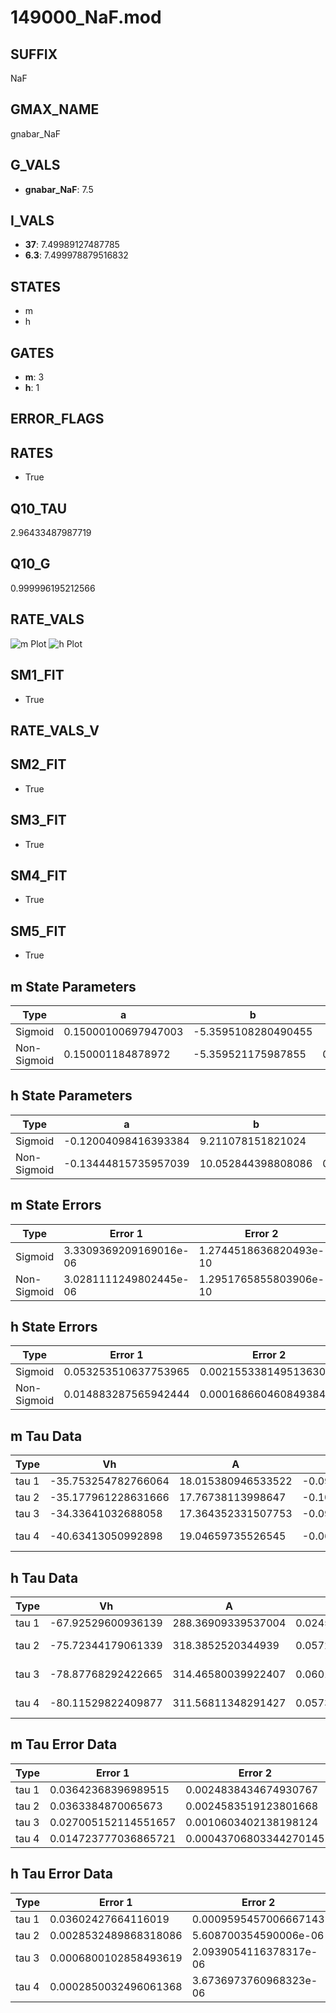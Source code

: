 # 149000_NaF.mod

## SUFFIX

NaF

## GMAX_NAME

gnabar_NaF

## G_VALS

- **gnabar_NaF**: 7.5

## I_VALS

- **37**: 7.49989127487785
- **6.3**: 7.499978879516832

## STATES

- m
- h

## GATES

- **m**: 3
- **h**: 1

## ERROR_FLAGS


## RATES

- True

## Q10_TAU

2.96433487987719

## Q10_G

0.999996195212566

## RATE_VALS

![m Plot](/Users/pbozelos/Dropbox/icg-Chai-Panos/supermodels/output_markdown_files/Na/149000_NaF.mod/images/m.png)
![h Plot](/Users/pbozelos/Dropbox/icg-Chai-Panos/supermodels/output_markdown_files/Na/149000_NaF.mod/images/h.png)

## SM1_FIT

- True

## RATE_VALS_V

## SM2_FIT

- True

## SM3_FIT

- True

## SM4_FIT

- True

## SM5_FIT

- True

## m State Parameters

| Type | a | b | c | d |
| --- | --- | --- | --- | --- |
| Sigmoid | 0.15000100697947003 | -5.3595108280490455 |
| Non-Sigmoid | 0.150001184878972 | -5.359521175987855 | 0.9999994847238676 | -4.087896232845e-07 |

## h State Parameters

| Type | a | b | c | d |
| --- | --- | --- | --- | --- |
| Sigmoid | -0.12004098416393384 | 9.211078151821024 |
| Non-Sigmoid | -0.13444815735957039 | 10.052844398808086 | 0.9099632235691925 | -0.001127364505256016 |

## m State Errors

| Type | Error 1 | Error 2 | Error 3 |
| --- | --- | --- | --- |
| Sigmoid | 3.3309369209169016e-06 | 1.2744518636820493e-10 | 2.0355772358326437e-06 |
| Non-Sigmoid | 3.0281111249802445e-06 | 1.2951765855803906e-10 | 1.8505166023632236e-06 |

## h State Errors

| Type | Error 1 | Error 2 | Error 3 |
| --- | --- | --- | --- |
| Sigmoid | 0.053253510637753965 | 0.0021553381495136303 | 0.04778091745539795 |
| Non-Sigmoid | 0.014883287565942444 | 0.00016866046084938415 | 0.01335380759196535 |

## m Tau Data

| Type | Vh | A | b1 | b2 | c1 | c2 | d1 | d2 | e1 | e2 |
| --- | --- | --- | --- | --- | --- | --- | --- | --- | --- | --- |
| tau 1 | -35.753254782766064 | 18.015380946533522 | -0.09973911632593269 | -0.05001896632970643 |
| tau 2 | -35.177961228631666 | 17.76738113998647 | -0.10411818972334332 | 0.00011768810852502416 | -0.04782087473745254 | 2.770930414987399e-05 |
| tau 3 | -34.33641032688058 | 17.364352331507753 | -0.09881586538600895 | -0.0006831147047502074 | 1.966871299749679e-05 | -0.035185518166616934 | 0.0005201688515780943 | 5.824837896676035e-06 |
| tau 4 | -40.63413050992898 | 19.04659735526545 | -0.06872842945857331 | -0.000348186557221601 | -1.8710566736640838e-05 | 3.499027398872763e-07 | -0.0696136494129421 | -0.00022211938721807475 | 7.2237076768601775e-06 | 1.21970170722289e-07 |

## h Tau Data

| Type | Vh | A | b1 | b2 | c1 | c2 | d1 | d2 | e1 | e2 |
| --- | --- | --- | --- | --- | --- | --- | --- | --- | --- | --- |
| tau 1 | -67.92529600936139 | 288.36909339537004 | 0.024529485783090818 | 0.06550666273064161 |
| tau 2 | -75.72344179061339 | 318.3852520344939 | 0.05725658516595232 | 0.0010348032237312412 | 0.05724892425909862 | -1.9653842510182686e-05 |
| tau 3 | -78.87768292422665 | 314.46580039922407 | 0.06017731672134952 | 0.00157983851598527 | 1.4141581850188152e-05 | 0.04770493770836841 | 0.00012815198020446072 | -6.731304676427702e-07 |
| tau 4 | -80.11529822409877 | 311.56811348291427 | 0.05735561051872465 | 0.0015981757129322211 | 1.1712644324151802e-05 | -1.5907218198881065e-07 | 0.04136188070385305 | 0.0003157832636463093 | -3.015495287893283e-06 | 1.030206664599829e-08 |

## m Tau Error Data

| Type | Error 1 | Error 2 | Error 3 |
| --- | --- | --- | --- |
| tau 1 | 0.03642368396989515 | 0.0024838434674930767 | 0.024136897675139744 |
| tau 2 | 0.0363384870065673 | 0.0024583519123801668 | 0.02408044016832147 |
| tau 3 | 0.027005152114551657 | 0.0010603402138198124 | 0.017895515286956116 |
| tau 4 | 0.014723777036865721 | 0.00043706803344270145 | 0.009757011400168459 |

## h Tau Error Data

| Type | Error 1 | Error 2 | Error 3 |
| --- | --- | --- | --- |
| tau 1 | 0.03602427664116019 | 0.0009595457006667143 | 0.026558890688248276 |
| tau 2 | 0.0028532489868318086 | 5.608700354590006e-06 | 0.0021035572400928742 |
| tau 3 | 0.0006800102858493619 | 2.0939054116378317e-06 | 0.0005013374460966282 |
| tau 4 | 0.0002850032496061368 | 3.6736973760968323e-06 | 0.00021011858829210757 |

